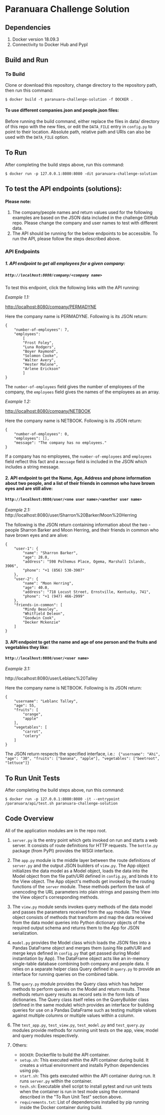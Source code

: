# Paranuara Challenge Solution

## Dependencies
1. Docker version 18.09.3
2. Connectivity to Docker Hub and PypI


## Build and Run

### To Build

Clone or download this repository, change directory to the repository path, then run this command:

```
$ docker build -t paranuara-challenge-solution -f DOCKER .

```

#### To use different companies.json and people.json files:
Before running the build command, either replace the files in data/ directory of this repo with the new files, or edit the `DATA_FILE` entry in `config.py` to point to their location. Absolute path, relative path and URIs can also be used with the `DATA_FILE` option.

## To Run
After completing the build steps above, run this command:

```
$ docker run -p 127.0.0.1:8080:8080 -dit paranuara-challenge-solution

```

## To test the API endpoints (solutions):


#### Please note:
1. The company/people names and return values used for the following examples are based on the JSON data included in the challenge GitHub repo. Please change the company and user names to test with different data.
2. The API should be running for the below endpoints to be accessible. To run the API, please follow the steps described above.

### API Endpoints
##### 1. API endpoint to get all employees for a given company:
##### `http://localhost:8080/company/<company name>`

To test this endpoint, click the following links with the API running:

_Example 1.1:_

[http://localhost:8080/company/PERMADYNE](http://localhost:8080/company/NETBOOK)

Here the company name is PERMADYNE. Following is its JSON return:
```
{
    "number-of-employees": 7,
    "employees": 
        [
        "Frost Foley", 
        "Luna Rodgers", 
        "Boyer Raymond", 
        "Solomon Cooke", 
        "Walter Avery", 
        "Hester Malone", 
        "Arlene Erickson"
        ]
}
```
The `number-of-employees` field gives the number of employees of the company, the `employees` field gives the names of the employees as an array.

_Example 1.2:_

[http://localhost:8080/company/NETBOOK](http://localhost:8080/company/NETBOOK)

Here the company name is NETBOOK. Following is its JSON return:
```
{
    "number-of-employees": 0, 
    "employees": [],
    "message": "The company has no employees."
}
```
If a company has no employees, the `number-of-employees` and `employees` field reflect this fact and a `message` field is included in the JSON which includes a string message.



#### 2. API endpoint to get the Name, Age, Address and phone information about two people, and a list of their friends in common who have brown eyes and are still alive:
#### `http://localhost:8080/user/<one user name>/<another user name>`
_Example 2.1:_
http://localhost:8080/user/Sharron%20Barker/Moon%20Herring

The following is the JSON return containing information about the two - people Sharron Barker and Moon Herring, and their friends in common who have brown eyes and are alive:

```
{
    "user-1": {
        "name": "Sharron Barker",
        "age": 28.0,
        "address": "598 Polhemus Place, Ogema, Marshall Islands, 3906",
        "phone": "+1 (856) 530-3907"
    },
    "user-2": {
        "name": "Moon Herring",
        "age": 40.0,
        "address": "718 Locust Street, Ernstville, Kentucky, 741",
        "phone": "+1 (947) 466-2999"
    },
    "friends-in-common": [
        "Mindy Beasley",
        "Whitfield Deleon",
        "Goodwin Cook",
        "Decker Mckenzie"
    ]
}

```

#### 3. API endpoint to get the name and age of one person and the fruits and vegetables they like:
#### `http://localhost:8080/user/<user name>`
    
_Example 3.1:_

http://localhost:8080/user/Leblanc%20Talley

Here the company name is NETBOOK. Following is its JSON return:

```
{
    "username": "Leblanc Talley",
    "age": 55,
    "fruits": [
        "orange",
        "apple"
    ],
    "vegetables": [
        "carrot",
        "celery"
    ]
}

```

The JSON return respects the specified interface, i.e.:
` {"username": "Ahi", "age": "30", "fruits": ["banana", "apple"], "vegetables": ["beetroot", "lettuce"]}`

## To Run Unit Tests
After completing the build steps above, run this command:
```
$ docker run -p 127.0.0.1:8080:8080 -it --entrypoint /paranuara/api/test.sh paranuara-challenge-solution

```

## Code Overview
All of the application modules are in the repo root. 
1. `server.py` is the entry point which gets invoked on run and starts a web server. It consists of route definitions for HTTP requests. The `bottle.py` package (from PyPI) provides the WSGI interface.

2. The `app.py` module is the middle layer between the route definitions of `server.py` and the output JSON builders of `view.py`. The App object initializes the data model as a Model object, loads the data into the Model object from the file path/URI defined in `config.py`, and binds it to the View object. The App object's methods get invoked by the routing functions of the `server` module. These methods perform the task of unencoding the URL parameters into plain strings and passing them into the View object's corresponding methods.

3. The `view.py` module sends invokes query methods of the data model and passes the parameters received from the `app` module. The View object consists of methods that transform and map the data received from the data model queries into Python dictionary objects of the required output schema and returns them to the App for JSON serialization.

4. `model.py` provides the Model class which loads the JSON files into a Pandas DataFrame object and merges them (using file path/URI and merge keys defined in `config.py` that get passed during Model instantiation by App). The DataFrame object acts like an in-memory single-table database combining both company and people data. It relies on a separate helper class Query defined in `query.py` to provide an interface for running queries on the combined table.

5. The `query.py` module provides the Query class which has helper methods to perform queries on the Model and return results. These methods return query results as record sets in the form lists of dictionaries.
The Query class itself relies on the QueryBuilder class (defined in the same module) which provides an interface for building queries for use on a Pandas DataFrame such as testing multiple values against multiple columns or multiple values within a column.

6. The `test_app.py`, `test_view.py`, `test_model.py` and `test_query.py` modules provide methods for running unit tests on the app, view, model and query modules respectively.

7. Others:
    - `DOCKER`: Dockerfile to build the API container.
    - `setup.sh`: This executed within the API container during build. It creates a virtual environment and installs Python dependencies using pip.
    - `start.sh`: This gets executed within the API container during run. It runs `server.py` within the container.
    - `tesh.sh`: Executable shell script to install pytest and run unit tests when the container is run in test mode using the command described in the "To Run Unit Test" section above.
    - `requirements.txt`: List of dependencies installed by pip running inside the Docker container during build.
    
